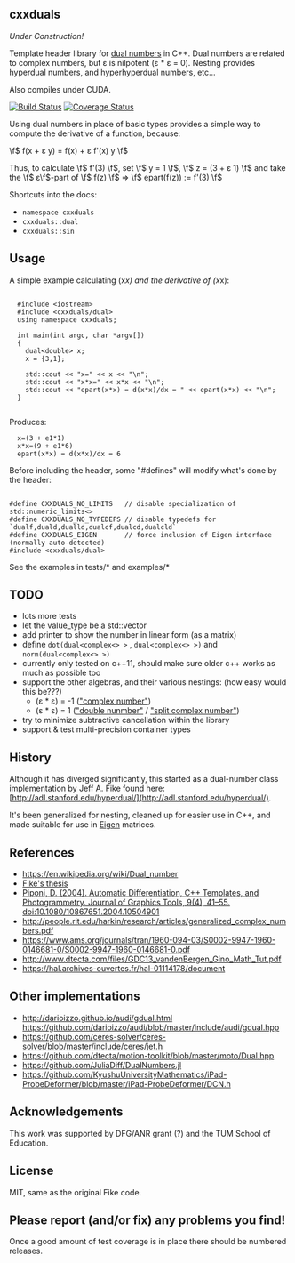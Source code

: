 ## cxxduals

*Under Construction!*

Template header library for [dual
numbers](http://en.wikipedia.org/wiki/Dual_number) in C++.  Dual
numbers are related to complex numbers, but &epsilon; is nilpotent
(&epsilon; * &epsilon; = 0).  Nesting provides hyperdual numbers, and
hyperhyperdual numbers, etc...

Also compiles under CUDA.

[![Build Status](https://api.travis-ci.org/tesch1/cxxduals.svg?branch=master)](http://travis-ci.org/tesch1/cxxduals)
[![Coverage Status](https://coveralls.io/repos/github/tesch1/cxxduals/badge.svg?branch=master)](https://coveralls.io/github/tesch1/cxxduals?branch=master)

Using dual numbers in place of basic types provides a simple way to
compute the derivative of a function, because:

\f$ f(x + &epsilon; y) = f(x) + &epsilon; f'(x) y \f$

Thus, to calculate \f$ f'(3) \f$, set \f$ y = 1 \f$, \f$ z = (3 +
&epsilon; 1) \f$ and take the \f$ &epsilon;\f$-part of \f$ f(z) \f$ =>
\f$ epart(f(z)) := f'(3) \f$

Shortcuts into the docs:

- `namespace cxxduals`
- `cxxduals::dual`
- `cxxduals::sin`

## Usage

A simple example calculating (x*x) and the derivative of (x*x):

~~~~~~~~~~~~~~~{.cpp}
  
  #include <iostream>
  #include <cxxduals/dual>
  using namespace cxxduals;
  
  int main(int argc, char *argv[])
  {
    dual<double> x;
    x = {3,1};
  
    std::cout << "x=" << x << "\n";
    std::cout << "x*x=" << x*x << "\n";
    std::cout << "epart(x*x) = d(x*x)/dx = " << epart(x*x) << "\n";
  }
  
~~~~~~~~~~~~~~~

Produces:

~~~~~~~~~~~~~~~
  x=(3 + e1*1)
  x*x=(9 + e1*6)
  epart(x*x) = d(x*x)/dx = 6
~~~~~~~~~~~~~~~


Before including the header, some "#defines" will modify what's done by
the header:

~~~~~~~~~~~~~~~{.cpp}

#define CXXDUALS_NO_LIMITS   // disable specialization of std::numeric_limits<>
#define CXXDUALS_NO_TYPEDEFS // disable typedefs for `dualf,duald,dualld,dualcf,dualcd,dualcld`
#define CXXDUALS_EIGEN       // force inclusion of Eigen interface (normally auto-detected)
#include <cxxduals/dual>

~~~~~~~~~~~~~~~

See the examples in tests/* and examples/*

## TODO

- lots more tests
- let the value_type be a std::vector
- add printer to show the number in linear form (as a matrix)
- define `dot(dual<complex<> >` , `dual<complex<> >)` and
  `norm(dual<complex<> >)`
- currently only tested on c++11, should make sure older c++ works as
  much as possible too
- support the other algebras, and their various nestings: (how easy
  would this be???)
  - (&epsilon; * &epsilon;) = -1  (["complex number"](http://en.wikipedia.org/wiki/Complex_number))
  - (&epsilon; * &epsilon;) = 1 (["double
  nunmber"](http://www.euclideanspace.com/maths/algebra/realNormedAlgebra/other/)
  / ["split complex
  number"](http://en.wikipedia.org/wiki/Split-complex_number))
- try to minimize subtractive cancellation within the library
- support & test multi-precision container types

## History

Although it has diverged significantly, this started as a dual-number
class implementation by Jeff A. Fike found here:
[http://adl.stanford.edu/hyperdual/](http://adl.stanford.edu/hyperdual/).

It's been generalized for nesting, cleaned up for easier use in C++,
and made suitable for use in
[Eigen](http://eigen.tuxfamily.org/index.php?title=Main_Page)
matrices.

## References

- https://en.wikipedia.org/wiki/Dual_number
- [Fike's thesis](http://purl.stanford.edu/jw107zn5044)
- [Piponi, D. (2004). Automatic Differentiation, C++ Templates, and Photogrammetry. Journal of Graphics Tools, 9(4), 41–55. doi:10.1080/10867651.2004.10504901](http://citeseerx.ist.psu.edu/viewdoc/download?doi=10.1.1.89.7749&rep=rep1&type=pdf)
- http://people.rit.edu/harkin/research/articles/generalized_complex_numbers.pdf
- https://www.ams.org/journals/tran/1960-094-03/S0002-9947-1960-0146681-0/S0002-9947-1960-0146681-0.pdf
- http://www.dtecta.com/files/GDC13_vandenBergen_Gino_Math_Tut.pdf
- https://hal.archives-ouvertes.fr/hal-01114178/document

## Other implementations

- http://darioizzo.github.io/audi/gdual.html https://github.com/darioizzo/audi/blob/master/include/audi/gdual.hpp
- https://github.com/ceres-solver/ceres-solver/blob/master/include/ceres/jet.h
- https://github.com/dtecta/motion-toolkit/blob/master/moto/Dual.hpp
- https://github.com/JuliaDiff/DualNumbers.jl
- https://github.com/KyushuUniversityMathematics/iPad-ProbeDeformer/blob/master/iPad-ProbeDeformer/DCN.h

## Acknowledgements

This work was supported by DFG/ANR grant (?) and the TUM School of
Education.

## License

MIT, same as the original Fike code.

## Please report (and/or fix) any problems you find!

Once a good amount of test coverage is in place there should be
numbered releases.

